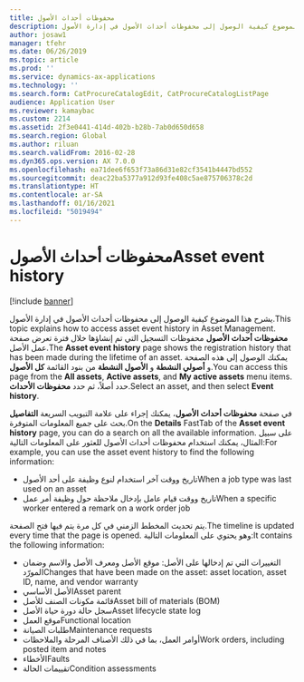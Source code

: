 ```yaml
---
title: محفوظات أحداث الأصول
description: يشرح هذا الموضوع كيفية الوصول إلى محفوظات أحداث الأصول في إدارة الأصول.
author: josaw1
manager: tfehr
ms.date: 06/26/2019
ms.topic: article
ms.prod: ''
ms.service: dynamics-ax-applications
ms.technology: ''
ms.search.form: CatProcureCatalogEdit, CatProcureCatalogListPage
audience: Application User
ms.reviewer: kamaybac
ms.custom: 2214
ms.assetid: 2f3e0441-414d-402b-b28b-7ab0d650d658
ms.search.region: Global
ms.author: riluan
ms.search.validFrom: 2016-02-28
ms.dyn365.ops.version: AX 7.0.0
ms.openlocfilehash: ea71dee6f653f73a86d31e82cf3541b4447bd552
ms.sourcegitcommit: deac22ba5377a912d93fe408c5ae875706378c2d
ms.translationtype: HT
ms.contentlocale: ar-SA
ms.lasthandoff: 01/16/2021
ms.locfileid: "5019494"
---
```

# <a name="asset-event-history"></a><span data-ttu-id="ea718-103">محفوظات أحداث الأصول</span><span class="sxs-lookup"><span data-stu-id="ea718-103">Asset event history</span></span>

[!include [banner](../../includes/banner.md)]

 

<span data-ttu-id="ea718-104">يشرح هذا الموضوع كيفية الوصول إلى محفوظات أحداث الأصول في إدارة الأصول.</span><span class="sxs-lookup"><span data-stu-id="ea718-104">This topic explains how to access asset event history in Asset Management.</span></span> <span data-ttu-id="ea718-105">تعرض صفحة‏‎ **محفوظات أحداث الأصول** محفوظات التسجيل التي تم إنشاؤها خلال فترة عمل الأصل.</span><span class="sxs-lookup"><span data-stu-id="ea718-105">The **Asset event history** page shows the registration history that has been made during the lifetime of an asset.</span></span> <span data-ttu-id="ea718-106">يمكنك الوصول إلى هذه الصفحة من بنود القائمة **كل الأصول‏‎** و **الأصول النشطة‏‎** و **أصولي النشطة**.</span><span class="sxs-lookup"><span data-stu-id="ea718-106">You can access this page from the **All assets**, **Active assets**, and **My active assets** menu items.</span></span> <span data-ttu-id="ea718-107">حدد أصلاً، ثم حدد **محفوظات الأحداث**.</span><span class="sxs-lookup"><span data-stu-id="ea718-107">Select an asset, and then select **Event history**.</span></span>

<span data-ttu-id="ea718-108">على علامة التبويب السريعة **التفاصيل‏‎** في صفحة **محفوظات أحداث الأصول**، يمكنك إجراء بحث على جميع المعلومات المتوفرة.</span><span class="sxs-lookup"><span data-stu-id="ea718-108">On the **Details** FastTab of the **Asset event history** page, you can do a search on all the available information.</span></span> <span data-ttu-id="ea718-109">على سبيل المثال، يمكنك استخدام محفوظات أحداث الأصول للعثور على المعلومات التالية:</span><span class="sxs-lookup"><span data-stu-id="ea718-109">For example, you can use the asset event history to find the following information:</span></span>

- <span data-ttu-id="ea718-110">تاريخ ووقت آخر استخدام لنوع وظيفة على أحد الأصول</span><span class="sxs-lookup"><span data-stu-id="ea718-110">When a job type was last used on an asset</span></span>
- <span data-ttu-id="ea718-111">تاريخ ووقت قيام عامل بإدخال ملاحظة حول وظيفة أمر عمل</span><span class="sxs-lookup"><span data-stu-id="ea718-111">When a specific worker entered a remark on a work order job</span></span>

<span data-ttu-id="ea718-112">يتم تحديث المخطط الزمني في كل مرة يتم فيها فتح الصفحة.</span><span class="sxs-lookup"><span data-stu-id="ea718-112">The timeline is updated every time that the page is opened.</span></span> <span data-ttu-id="ea718-113">وهو يحتوي على المعلومات التالية:</span><span class="sxs-lookup"><span data-stu-id="ea718-113">It contains the following information:</span></span>

- <span data-ttu-id="ea718-114">التغييرات التي تم إدخالها على الأصل: موقع الأصل ومعرف الأصل والاسم وضمان المورّد</span><span class="sxs-lookup"><span data-stu-id="ea718-114">Changes that have been made on the asset: asset location, asset ID, name, and vendor warranty</span></span>
- <span data-ttu-id="ea718-115">الأصل الأساسي</span><span class="sxs-lookup"><span data-stu-id="ea718-115">Asset parent</span></span>
- <span data-ttu-id="ea718-116">قائمة مكونات الصنف للأصل</span><span class="sxs-lookup"><span data-stu-id="ea718-116">Asset bill of materials (BOM)</span></span>
- <span data-ttu-id="ea718-117">سجل حالة دورة حياة الأصل</span><span class="sxs-lookup"><span data-stu-id="ea718-117">Asset lifecycle state log</span></span>
- <span data-ttu-id="ea718-118">موقع العمل</span><span class="sxs-lookup"><span data-stu-id="ea718-118">Functional location</span></span>
- <span data-ttu-id="ea718-119">طلبات الصيانة</span><span class="sxs-lookup"><span data-stu-id="ea718-119">Maintenance requests</span></span>
- <span data-ttu-id="ea718-120">أوامر العمل، بما في ذلك الأصناف المرحلة والملاحظات</span><span class="sxs-lookup"><span data-stu-id="ea718-120">Work orders, including posted item and notes</span></span>
- <span data-ttu-id="ea718-121">الأخطاء</span><span class="sxs-lookup"><span data-stu-id="ea718-121">Faults</span></span>
- <span data-ttu-id="ea718-122">تقييمات الحالة</span><span class="sxs-lookup"><span data-stu-id="ea718-122">Condition assessments</span></span>
